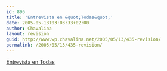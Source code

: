 ```yaml
---
id: 896
title: 'Entrevista en &quot;Todas&quot;'
date: 2005-05-13T03:03:33+02:00
author: Chavalina
layout: revision
guid: http://www.wp.chavalina.net/2005/05/13/435-revision/
permalink: /2005/05/13/435-revision/
---
```

<a href="http://www.faq-mac.com/bitacoras/todas/?p=205" target="_blank">Entrevista en Todas</a>